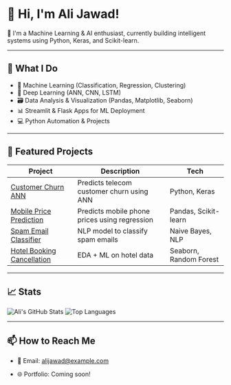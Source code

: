 # 👋 Hi, I'm Ali Jawad!

🚀 I'm a Machine Learning & AI enthusiast, currently building intelligent systems using Python, Keras, and Scikit-learn.

---

## 🧠 What I Do

- 🤖 Machine Learning (Classification, Regression, Clustering)
- 🧬 Deep Learning (ANN, CNN, LSTM)
- 🗃️ Data Analysis & Visualization (Pandas, Matplotlib, Seaborn)
- 📊 Streamlit & Flask Apps for ML Deployment
- 💻 Python Automation & Projects

---

## 📂 Featured Projects

| Project | Description | Tech |
|--------|-------------|------|
| [Customer Churn ANN](https://github.com/alijawaad75/customer-churn-ann) | Predicts telecom customer churn using ANN | Python, Keras |
| [Mobile Price Prediction](https://github.com/...) | Predicts mobile phone prices using regression | Pandas, Scikit-learn |
| [Spam Email Classifier](https://github.com/...) | NLP model to classify spam emails | Naive Bayes, NLP |
| [Hotel Booking Cancellation](https://github.com/...) | EDA + ML on hotel data | Seaborn, Random Forest |

---

## 📈 Stats

![Ali's GitHub Stats](https://github-readme-stats.vercel.app/api?username=alijawaad75&show_icons=true&theme=tokyonight)
![Top Languages](https://github-readme-stats.vercel.app/api/top-langs/?username=alijawaad75&layout=compact&theme=tokyonight)

---

## 📫 How to Reach Me

- 📧 Email: alijawad@example.com

- 🌐 Portfolio: Coming soon!
